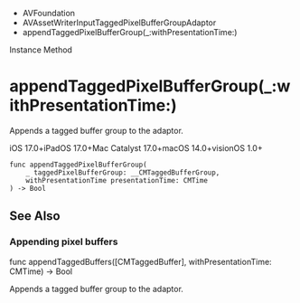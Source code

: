 

- AVFoundation
- AVAssetWriterInputTaggedPixelBufferGroupAdaptor
-  appendTaggedPixelBufferGroup(\_:withPresentationTime:) 

Instance Method

# appendTaggedPixelBufferGroup(\_:withPresentationTime:)

Appends a tagged buffer group to the adaptor.

iOS 17.0+iPadOS 17.0+Mac Catalyst 17.0+macOS 14.0+visionOS 1.0+

``` source
func appendTaggedPixelBufferGroup(
    _ taggedPixelBufferGroup: __CMTaggedBufferGroup,
    withPresentationTime presentationTime: CMTime
) -> Bool
```

## See Also

### Appending pixel buffers

func appendTaggedBuffers([CMTaggedBuffer], withPresentationTime: CMTime) -> Bool

Appends a tagged buffer group to the adaptor.

